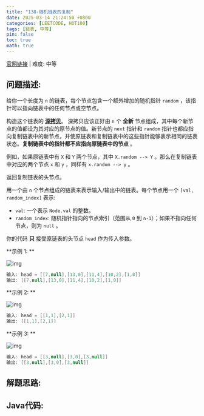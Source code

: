 ```yaml
---
title: "138-随机链表的复制"
date: 2025-03-14 21:24:50 +0800
categories: [LEETCODE, HOT100]
tags: [链表, 中等]
pin: false
toc: true
math: true
---
```


[官网链接](https://leetcode.cn/problems/copy-list-with-random-pointer/) \| 难度: 中等

## 问题描述: 

给你一个长度为 `n` 的链表，每个节点包含一个额外增加的随机指针 `random` ，该指针可以指向链表中的任何节点或空节点。

构造这个链表的 **[深拷贝](https://baike.baidu.com/item/深拷贝/22785317?fr=aladdin)**。 深拷贝应该正好由 `n` 个 **全新** 节点组成，其中每个新节点的值都设为其对应的原节点的值。新节点的 `next` 指针和 `random` 指针也都应指向复制链表中的新节点，并使原链表和复制链表中的这些指针能够表示相同的链表状态。**复制链表中的指针都不应指向原链表中的节点** 。

例如，如果原链表中有 `X` 和 `Y` 两个节点，其中 `X.random --> Y` 。那么在复制链表中对应的两个节点 `x` 和 `y` ，同样有 `x.random --> y` 。

返回复制链表的头节点。

用一个由 `n` 个节点组成的链表来表示输入/输出中的链表。每个节点用一个 `[val, random_index]` 表示: 

- `val`: 一个表示 `Node.val` 的整数。
- `random_index`: 随机指针指向的节点索引（范围从 `0` 到 `n-1`）；如果不指向任何节点，则为 `null` 。

你的代码 **只** 接受原链表的头节点 `head` 作为传入参数。

 

**示例 1: **

![img](../assets/img/posts/p138_0.png)

```java
输入: head = [[7,null],[13,0],[11,4],[10,2],[1,0]]
输出: [[7,null],[13,0],[11,4],[10,2],[1,0]]
```

**示例 2: **

![img](../assets/img/posts/p138_1.png)

```java
输入: head = [[1,1],[2,1]]
输出: [[1,1],[2,1]]
```

**示例 3: **

![img](../assets/img/posts/p138_2.png)

```java
输入: head = [[3,null],[3,0],[3,null]]
输出: [[3,null],[3,0],[3,null]]
```

## 解题思路: 

## Java代码: 

